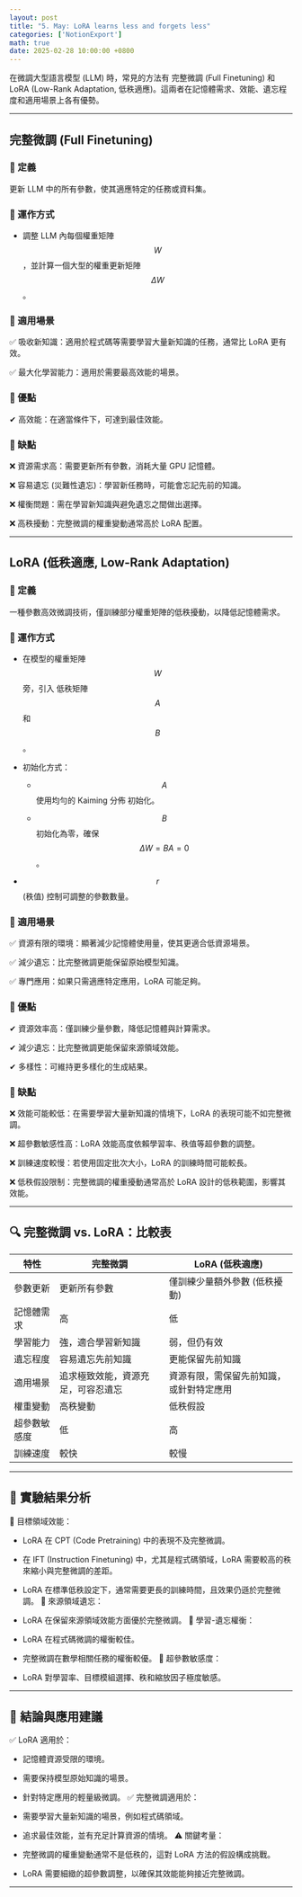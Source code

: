 ```yaml
---
layout: post
title: "5. May: LoRA learns less and forgets less"
categories: ['NotionExport']
math: true
date: 2025-02-28 10:00:00 +0800
---
```


在微調大型語言模型 (LLM) 時，常見的方法有 完整微調 (Full Finetuning) 和 LoRA (Low-Rank Adaptation, 低秩適應)。這兩者在記憶體需求、效能、遺忘程度和適用場景上各有優勢。



---

## 完整微調 (Full Finetuning)

### 🔹 定義

更新 LLM 中的所有參數，使其適應特定的任務或資料集。

### 🔹 運作方式

- 調整 LLM 內每個權重矩陣 $$W$$，並計算一個大型的權重更新矩陣 $$\Delta W$$。
### 🔹 適用場景

✅ 吸收新知識：適用於程式碼等需要學習大量新知識的任務，通常比 LoRA 更有效。

✅ 最大化學習能力：適用於需要最高效能的場景。

### 🔹 優點

✔ 高效能：在適當條件下，可達到最佳效能。

### 🔹 缺點

❌ 資源需求高：需要更新所有參數，消耗大量 GPU 記憶體。

❌ 容易遺忘 (災難性遺忘)：學習新任務時，可能會忘記先前的知識。

❌ 權衡問題：需在學習新知識與避免遺忘之間做出選擇。

❌ 高秩擾動：完整微調的權重變動通常高於 LoRA 配置。



---

## LoRA (低秩適應, Low-Rank Adaptation)

### 🔹 定義

一種參數高效微調技術，僅訓練部分權重矩陣的低秩擾動，以降低記憶體需求。

### 🔹 運作方式

- 在模型的權重矩陣 $$W$$ 旁，引入 低秩矩陣 $$A$$ 和 $$B$$。
- 初始化方式：
  - $$A$$ 使用均勻的 Kaiming 分佈 初始化。

  - $$B$$ 初始化為零，確保 $$\Delta W = BA = 0$$。

- $$r$$ (秩值) 控制可調整的參數數量。
### 🔹 適用場景

✅ 資源有限的環境：顯著減少記憶體使用量，使其更適合低資源場景。

✅ 減少遺忘：比完整微調更能保留原始模型知識。

✅ 專門應用：如果只需適應特定應用，LoRA 可能足夠。

### 🔹 優點

✔ 資源效率高：僅訓練少量參數，降低記憶體與計算需求。

✔ 減少遺忘：比完整微調更能保留來源領域效能。

✔ 多樣性：可維持更多樣化的生成結果。

### 🔹 缺點

❌ 效能可能較低：在需要學習大量新知識的情境下，LoRA 的表現可能不如完整微調。

❌ 超參數敏感性高：LoRA 效能高度依賴學習率、秩值等超參數的調整。

❌ 訓練速度較慢：若使用固定批次大小，LoRA 的訓練時間可能較長。

❌ 低秩假設限制：完整微調的權重擾動通常高於 LoRA 設計的低秩範圍，影響其效能。



---

## 🔍 完整微調 vs. LoRA：比較表

| 特性 | 完整微調 | LoRA (低秩適應) |
| --- | --- | --- |
| 參數更新 | 更新所有參數 | 僅訓練少量額外參數 (低秩擾動) |
| 記憶體需求 | 高 | 低 |
| 學習能力 | 強，適合學習新知識 | 弱，但仍有效 |
| 遺忘程度 | 容易遺忘先前知識 | 更能保留先前知識 |
| 適用場景 | 追求極致效能，資源充足，可容忍遺忘 | 資源有限，需保留先前知識，或針對特定應用 |
| 權重變動 | 高秩變動 | 低秩假設 |
| 超參數敏感度 | 低 | 高 |
| 訓練速度 | 較快 | 較慢 |



---

## 🔬 實驗結果分析

📌 目標領域效能：

- LoRA 在 CPT (Code Pretraining) 中的表現不及完整微調。
- 在 IFT (Instruction Finetuning) 中，尤其是程式碼領域，LoRA 需要較高的秩來縮小與完整微調的差距。
- LoRA 在標準低秩設定下，通常需要更長的訓練時間，且效果仍遜於完整微調。
📌 來源領域遺忘：

- LoRA 在保留來源領域效能方面優於完整微調。
📌 學習-遺忘權衡：

- LoRA 在程式碼微調的權衡較佳。
- 完整微調在數學相關任務的權衡較優。
📌 超參數敏感度：

- LoRA 對學習率、目標模組選擇、秩和縮放因子極度敏感。


---

## 🔎 結論與應用建議

✅ LoRA 適用於：

- 記憶體資源受限的環境。
- 需要保持模型原始知識的場景。
- 針對特定應用的輕量級微調。
✅ 完整微調適用於：

- 需要學習大量新知識的場景，例如程式碼領域。
- 追求最佳效能，並有充足計算資源的情境。
⚠ 關鍵考量：

- 完整微調的權重變動通常不是低秩的，這對 LoRA 方法的假設構成挑戰。
- LoRA 需要細緻的超參數調整，以確保其效能能夠接近完整微調。


---
